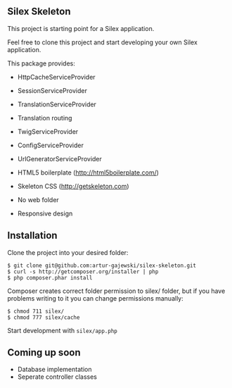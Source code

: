 Silex Skeleton
--------------

This project is starting point for a Silex application.

Feel free to clone this project and start developing your own Silex application.

This package provides:

* HttpCacheServiceProvider
* SessionServiceProvider
* TranslationServiceProvider
* Translation routing
* TwigServiceProvider
* ConfigServiceProvider
* UrlGeneratorServiceProvider

*  HTML5 boilerplate (http://html5boilerplate.com/)
*  Skeleton CSS (http://getskeleton.com)

* No web folder
* Responsive design

Installation
------------

Clone the project into your desired folder:

    $ git clone git@github.com:artur-gajewski/silex-skeleton.git
    $ curl -s http://getcomposer.org/installer | php
    $ php composer.phar install

Composer creates correct folder permission to silex/ folder, but if you have problems writing to it you can change permissions manually:

    $ chmod 711 silex/
    $ chmod 777 silex/cache

Start development with `silex/app.php`

Coming up soon
--------------

* Database implementation
* Seperate controller classes
